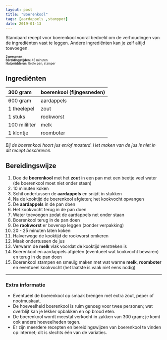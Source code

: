 ```yaml
---
layout: post
title: "Boerenkool"
tags: [aardappels ,stamppot]
date: 2019-01-13
---
```


Standaard recept voor boerenkool vooral bedoeld om de verhoudingen van de ingrediënten vast te leggen.
Andere ingrediënten kan je zelf altijd toevoegen.

<sub><sup>
**2 personen**  
**Bereidingstijden:** 45 minuten  
**Hulpmiddelen:** Grote pan; stamper
</sup></sub>

## Ingrediënten

| 300 gram      | boerenkool (fijngesneden) |
|:------------- |:------------------------- |
| 600 gram      | aardappels                |
| 1 theelepel   | zout                      |
| 1 stuks       | rookworst                 |
| 100 mililiter | melk                      |
| 1 klontje     | roomboter                 |

*Bij de boerenkool hoort jus en/of mosterd. Het maken van de jus is niet in dit recept beschreven.*

## Bereidingswijze
1. Doe de **boerenkool** met het **zout** in een pan met een beetje veel water (de boerenkool moet niet onder staan)
2. 10 minuten koken
3. Schil ondertussen de **aardappels** en snijdt in stukken
4. Na de kooktijd de boerenkool afgieten; het kookvocht opvangen
5. De **aardappels** in de pan doen
6. Het kookvocht terug in de pan doen
7. Water toevoegen zodat de aardappels net onder staan
8. Boerenkool terug in de pan doen
9. De **rookworst** er bovenop leggen (zonder verpakking)
10. 20 - 25 minuten laten koken
11. Halverwege de kooktijd de rookworst omkeren
12. Maak ondertussen de jus
13. Verwarm de **melk** vlak voordat de kooktijd verstreken is
14. Boerenkool en aardappels afgieten (eventueel wat kookvocht bewaren) en terug in de pan doen
15. Boerenkool stampen en smeuïg maken met wat warme **melk**, **roomboter** en eventueel kookvocht (het laatste is vaak niet eens nodig)

-----------------------------------------------------------------------
### Extra informatie
- Eventueel de boerenkool op smaak brengen met extra zout, peper of nootmuskaat.
- De hoeveelheid boerenkool is ruim genoeg voor twee personen; wat overblijt kan je lekker opbakken en op brood eten.
- De boerenkool wordt meestal verkocht in zakken van 300 gram; je komt ook andere hoeveelheden tegen.
- Er zijn meerdere recepten en bereidingswijzen van boerenkool te vinden op internet; dit is slechts één van de variaties.
